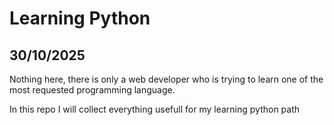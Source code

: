 # Learning Python

## 30/10/2025

Nothing here, there is only a web developer who is trying to learn one of the most requested programming language.

In this repo I will collect everything usefull for my learning python path
